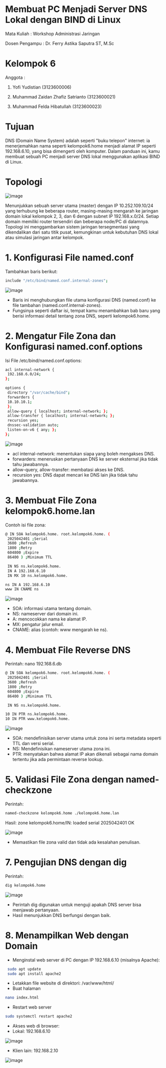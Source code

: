 # Membuat PC Menjadi Server DNS Lokal dengan BIND di Linux

Mata Kuliah : Workshop Administrasi Jaringan

Dosen Pengampu : Dr. Ferry Astika Saputra ST, M.Sc

# Kelompok 6

Anggota :

1. Yofi Yudistian (3123600006)

2. Muhammad Zaidan Zhafiz Satrianto (3123600021)

3. Muhammad Felda Hibatullah (3123600023)

# Tujuan

DNS (Domain Name System) adalah seperti "buku telepon" internet: ia menerjemahkan nama seperti kelompok6.home menjadi alamat IP seperti 192.168.6.10, yang bisa dimengerti oleh komputer. Dalam panduan ini, kamu membuat sebuah PC menjadi server DNS lokal menggunakan aplikasi BIND di Linux.

# Topologi

![image](https://github.com/user-attachments/assets/2f36d468-5c75-4052-bb5a-5330d7ab00e2)

Menunjukkan sebuah server utama (master) dengan IP 10.252.109.10/24 yang terhubung ke beberapa router, masing-masing mengarah ke jaringan domain lokal kelompok 2, 3, dan 6 dengan subnet IP 192.168.x.0/24. Setiap domain memiliki router tersendiri dan beberapa node/PC di dalamnya. Topologi ini menggambarkan sistem jaringan tersegmentasi yang dikendalikan dari satu titik pusat, kemungkinan untuk kebutuhan DNS lokal atau simulasi jaringan antar kelompok.

# 1. Konfigurasi File named.conf

Tambahkan baris berikut:

```bash
include "/etc/bind/named.conf.internal-zones";
```

![image](https://github.com/user-attachments/assets/1246220f-97f2-4f04-90c4-6ac96a6a7747)


- Baris ini menghubungkan file utama konfigurasi DNS (named.conf) ke file tambahan (named.conf.internal-zones).
- Fungsinya seperti daftar isi, tempat kamu menambahkan bab baru yang berisi informasi detail tentang zona DNS, seperti kelompok6.home.

# 2. Mengatur File Zona dan Konfigurasi named.conf.options

Isi File /etc/bind/named.conf.options:

```bash
acl internal-network {
 192.168.6.0/24;
};

options {
 directory "/var/cache/bind";
 forwarders {
 10.10.10.1;
 };
 allow-query { localhost; internal-network; };
 allow-transfer { localhost; internal-network; };
 recursion yes;
 dnssec-validation auto;
 listen-on-v6 { any; };
};
```

![image](https://github.com/user-attachments/assets/ededa4a1-f299-4ae3-a47b-b7d9f9d88f04)

- acl internal-network: menentukan siapa yang boleh mengakses DNS.
- forwarders: meneruskan pertanyaan DNS ke server eksternal jika tidak tahu jawabannya.
- allow-query, allow-transfer: membatasi akses ke DNS.
- recursion yes: DNS dapat mencari ke DNS lain jika tidak tahu jawabannya.

# 3. Membuat File Zona kelompok6.home.lan

Contoh isi file zona:

```bash
@ IN SOA kelompok6.home. root.kelompok6.home. (
 2025042401 ;Serial
 3600 ;Refresh
 1800 ;Retry
 604800 ;Expire
 86400 ) ;Minimum TTL

 IN NS ns.kelompok6.home.
 IN A 192.168.6.10
 IN MX 10 ns.kelompok6.home.

ns IN A 192.168.6.10
www IN CNAME ns
```

![image](https://github.com/user-attachments/assets/25057206-10cc-43ca-bb3b-a3d14e7b29b7)

- SOA: informasi utama tentang domain.
- NS: nameserver dari domain ini.
- A: mencocokkan nama ke alamat IP.
- MX: pengatur jalur email.
- CNAME: alias (contoh: www mengarah ke ns).

# 4. Membuat File Reverse DNS

Perintah: nano 192.168.6.db

```bash
@ IN SOA kelompok6.home. root.kelompok6.home. (
 2025042401 ;Serial
 3600 ;Refresh
 1800 ;Retry
 604800 ;Expire
 86400 ) ;Minimum TTL

 IN NS ns.kelompok6.home.

10 IN PTR ns.kelompok6.home.
10 IN PTR www.kelompok6.home.
```

![image](https://github.com/user-attachments/assets/5b62288c-78c4-47cc-a049-5eed73e6d70e)

- SOA: mendefinisikan server utama untuk zona ini serta metadata seperti TTL dan versi serial.
- NS: Mendefinisikan nameserver utama zona ini.
- PTR: menyatakan bahwa alamat IP akan dikenali sebagai nama domain tertentu jika ada permintaan reverse lookup.

# 5. Validasi File Zona dengan named-checkzone

Perintah:

```bash
named-checkzone kelompok6.home ./kelompok6.home.lan
```

Hasil:
zone kelompok6.home/IN: loaded serial 2025042401
OK

![image](https://github.com/user-attachments/assets/9b1b144e-7484-47b7-a5e7-d9d39ce2cb44)

- Memastikan file zona valid dan tidak ada kesalahan penulisan.

# 7. Pengujian DNS dengan dig

Perintah:

```bash
dig kelompok6.home
```

![image](https://github.com/user-attachments/assets/0fd82780-b43f-47fb-a4d2-a4f92a7dc385)


- Perintah dig digunakan untuk menguji apakah DNS server bisa menjawab pertanyaan.
- Hasil menunjukkan DNS berfungsi dengan baik.

# 8. Menampilkan Web dengan Domain

- Menginstal web server di PC dengan IP 192.168.6.10 (misalnya Apache):

```bash
 sudo apt update
 sudo apt install apache2
```

- Letakkan file website di direktori: /var/www/html/
- Buat halaman

```bash
nano index.html
```

- Restart web server

```bash
sudo systemctl restart apache2
```

- Akses web di browser:
 - Lokal: 192.168.6.10

![image](https://github.com/user-attachments/assets/0fbeb090-397f-4c17-9b28-74ec9e16f004)

 - Klien lain: 192.168.2.10

![image](https://github.com/user-attachments/assets/615487c2-5cb6-40c3-808b-3616e847c557)
